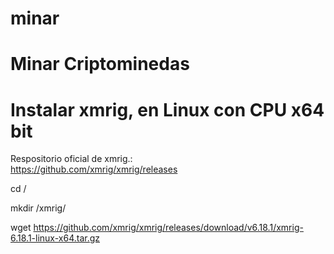 # minar

#  Minar Criptominedas 

# Instalar xmrig, en Linux con CPU x64 bit

Respositorio oficial de xmrig.:  
https://github.com/xmrig/xmrig/releases

cd /

mkdir /xmrig/

wget https://github.com/xmrig/xmrig/releases/download/v6.18.1/xmrig-6.18.1-linux-x64.tar.gz





